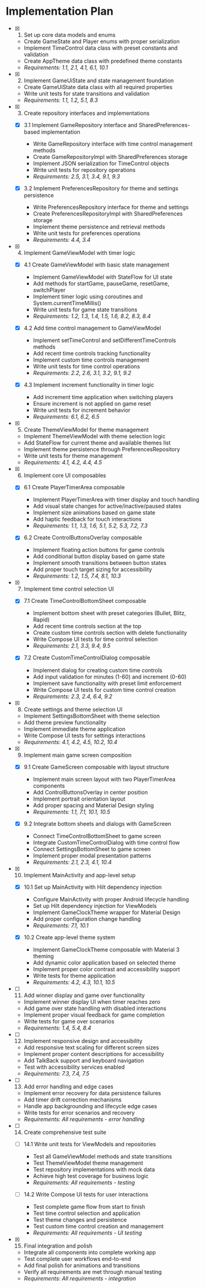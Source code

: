 # Implementation Plan

- [x] 1. Set up core data models and enums
  - Create GameState and Player enums with proper serialization
  - Implement TimeControl data class with preset constants and validation
  - Create AppTheme data class with predefined theme constants
  - _Requirements: 1.1, 2.1, 4.1, 6.1, 10.1_

- [x] 2. Implement GameUiState and state management foundation
  - Create GameUiState data class with all required properties
  - Write unit tests for state transitions and validation
  - _Requirements: 1.1, 1.2, 5.1, 8.3_

- [x] 3. Create repository interfaces and implementations
  - [x] 3.1 Implement GameRepository interface and SharedPreferences-based implementation
    - Write GameRepository interface with time control management methods
    - Create GameRepositoryImpl with SharedPreferences storage
    - Implement JSON serialization for TimeControl objects
    - Write unit tests for repository operations
    - _Requirements: 2.5, 3.1, 3.4, 9.1, 9.3_

  - [x] 3.2 Implement PreferencesRepository for theme and settings persistence
    - Write PreferencesRepository interface for theme and settings
    - Create PreferencesRepositoryImpl with SharedPreferences storage
    - Implement theme persistence and retrieval methods
    - Write unit tests for preferences operations
    - _Requirements: 4.4, 3.4_

- [x] 4. Implement GameViewModel with timer logic
  - [x] 4.1 Create GameViewModel with basic state management
    - Implement GameViewModel with StateFlow for UI state
    - Add methods for startGame, pauseGame, resetGame, switchPlayer
    - Implement timer logic using coroutines and System.currentTimeMillis()
    - Write unit tests for game state transitions
    - _Requirements: 1.2, 1.3, 1.4, 1.5, 1.6, 8.2, 8.3, 8.4_

  - [x] 4.2 Add time control management to GameViewModel
    - Implement setTimeControl and setDifferentTimeControls methods
    - Add recent time controls tracking functionality
    - Implement custom time controls management
    - Write unit tests for time control operations
    - _Requirements: 2.2, 2.6, 3.1, 3.2, 9.1, 9.2_

  - [x] 4.3 Implement increment functionality in timer logic
    - Add increment time application when switching players
    - Ensure increment is not applied on game reset
    - Write unit tests for increment behavior
    - _Requirements: 6.1, 6.2, 6.5_

- [x] 5. Create ThemeViewModel for theme management
  - Implement ThemeViewModel with theme selection logic
  - Add StateFlow for current theme and available themes list
  - Implement theme persistence through PreferencesRepository
  - Write unit tests for theme management
  - _Requirements: 4.1, 4.2, 4.4, 4.5_

- [x] 6. Implement core UI composables
  - [x] 6.1 Create PlayerTimerArea composable
    - Implement PlayerTimerArea with timer display and touch handling
    - Add visual state changes for active/inactive/paused states
    - Implement size animations based on game state
    - Add haptic feedback for touch interactions
    - _Requirements: 1.1, 1.3, 1.6, 5.1, 5.2, 5.3, 7.2, 7.3_

  - [x] 6.2 Create ControlButtonsOverlay composable
    - Implement floating action buttons for game controls
    - Add conditional button display based on game state
    - Implement smooth transitions between button states
    - Add proper touch target sizing for accessibility
    - _Requirements: 1.2, 1.5, 7.4, 8.1, 10.3_

- [x] 7. Implement time control selection UI
  - [x] 7.1 Create TimeControlBottomSheet composable
    - Implement bottom sheet with preset categories (Bullet, Blitz, Rapid)
    - Add recent time controls section at the top
    - Create custom time controls section with delete functionality
    - Write Compose UI tests for time control selection
    - _Requirements: 2.1, 3.3, 9.4, 9.5_

  - [x] 7.2 Create CustomTimeControlDialog composable
    - Implement dialog for creating custom time controls
    - Add input validation for minutes (1-60) and increment (0-60)
    - Implement save functionality with preset limit enforcement
    - Write Compose UI tests for custom time control creation
    - _Requirements: 2.3, 2.4, 6.4, 9.2_

- [x] 8. Create settings and theme selection UI
  - Implement SettingsBottomSheet with theme selection
  - Add theme preview functionality
  - Implement immediate theme application
  - Write Compose UI tests for settings interactions
  - _Requirements: 4.1, 4.2, 4.5, 10.2, 10.4_

- [x] 9. Implement main game screen composition
  - [x] 9.1 Create GameScreen composable with layout structure
    - Implement main screen layout with two PlayerTimerArea components
    - Add ControlButtonsOverlay in center position
    - Implement portrait orientation layout
    - Add proper spacing and Material Design styling
    - _Requirements: 1.1, 7.1, 10.1, 10.5_

  - [x] 9.2 Integrate bottom sheets and dialogs with GameScreen
    - Connect TimeControlBottomSheet to game screen
    - Integrate CustomTimeControlDialog with time control flow
    - Connect SettingsBottomSheet to game screen
    - Implement proper modal presentation patterns
    - _Requirements: 2.1, 2.3, 4.1, 10.4_

- [x] 10. Implement MainActivity and app-level setup
  - [x] 10.1 Set up MainActivity with Hilt dependency injection
    - Configure MainActivity with proper Android lifecycle handling
    - Set up Hilt dependency injection for ViewModels
    - Implement GameClockTheme wrapper for Material Design
    - Add proper configuration change handling
    - _Requirements: 7.1, 10.1_

  - [x] 10.2 Create app-level theme system
    - Implement GameClockTheme composable with Material 3 theming
    - Add dynamic color application based on selected theme
    - Implement proper color contrast and accessibility support
    - Write tests for theme application
    - _Requirements: 4.2, 4.3, 10.1, 10.5_

- [ ] 11. Add winner display and game over functionality
  - Implement winner display UI when timer reaches zero
  - Add game over state handling with disabled interactions
  - Implement proper visual feedback for game completion
  - Write tests for game over scenarios
  - _Requirements: 1.4, 5.4, 8.4_

- [ ] 12. Implement responsive design and accessibility
  - Add responsive text scaling for different screen sizes
  - Implement proper content descriptions for accessibility
  - Add TalkBack support and keyboard navigation
  - Test with accessibility services enabled
  - _Requirements: 7.3, 7.4, 7.5_

- [ ] 13. Add error handling and edge cases
  - Implement error recovery for data persistence failures
  - Add timer drift correction mechanisms
  - Handle app backgrounding and lifecycle edge cases
  - Write tests for error scenarios and recovery
  - _Requirements: All requirements - error handling_

- [ ] 14. Create comprehensive test suite
  - [ ] 14.1 Write unit tests for ViewModels and repositories
    - Test all GameViewModel methods and state transitions
    - Test ThemeViewModel theme management
    - Test repository implementations with mock data
    - Achieve high test coverage for business logic
    - _Requirements: All requirements - testing_

  - [ ] 14.2 Write Compose UI tests for user interactions
    - Test complete game flow from start to finish
    - Test time control selection and application
    - Test theme changes and persistence
    - Test custom time control creation and management
    - _Requirements: All requirements - UI testing_

- [x] 15. Final integration and polish
  - Integrate all components into complete working app
  - Test complete user workflows end-to-end
  - Add final polish for animations and transitions
  - Verify all requirements are met through manual testing
  - _Requirements: All requirements - integration_